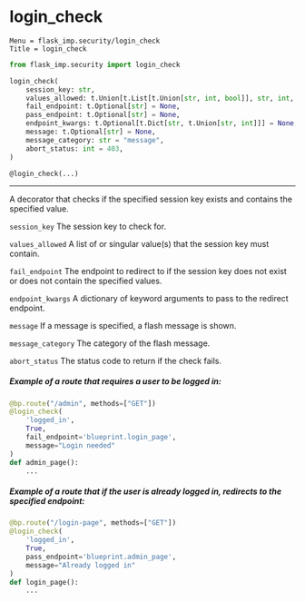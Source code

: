 # login_check

```
Menu = flask_imp.security/login_check
Title = login_check
```

```python
from flask_imp.security import login_check
```

```python
login_check(
    session_key: str,
    values_allowed: t.Union[t.List[t.Union[str, int, bool]], str, int, bool],
    fail_endpoint: t.Optional[str] = None,
    pass_endpoint: t.Optional[str] = None,
    endpoint_kwargs: t.Optional[t.Dict[str, t.Union[str, int]]] = None,
    message: t.Optional[str] = None,
    message_category: str = "message",
    abort_status: int = 403,
)
```

`@login_check(...)`

---

A decorator that checks if the specified session key exists and contains the specified value.

`session_key` The session key to check for.

`values_allowed` A list of or singular value(s) that the session key must contain.

`fail_endpoint` The endpoint to redirect to if the session key does not exist or does not contain the specified values.

`endpoint_kwargs` A dictionary of keyword arguments to pass to the redirect endpoint.

`message` If a message is specified, a flash message is shown.

`message_category` The category of the flash message.

`abort_status` The status code to return if the check fails.

##### Example of a route that requires a user to be logged in:

```python
@bp.route("/admin", methods=["GET"])
@login_check(
    'logged_in',
    True,
    fail_endpoint='blueprint.login_page',
    message="Login needed"
)
def admin_page():
    ...
```

##### Example of a route that if the user is already logged in, redirects to the specified endpoint:

```python
@bp.route("/login-page", methods=["GET"])
@login_check(
    'logged_in',
    True,
    pass_endpoint='blueprint.admin_page',
    message="Already logged in"
)
def login_page():
    ...
```

